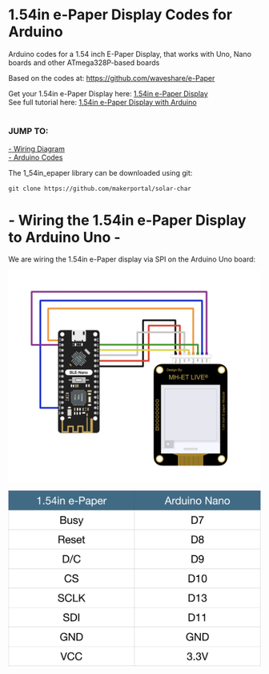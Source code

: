 # 1.54in e-Paper Display Codes for Arduino
Arduino codes for a 1.54 inch E-Paper Display, that works with Uno, Nano boards and other ATmega328P-based boards

Based on the codes at: https://github.com/waveshare/e-Paper

Get your 1.54in e-Paper Display here: [1.54in e-Paper Display](https://makersportal.com/shop/solar-panel-datalogger-kit-for-arduino) <br>
See full tutorial here: [1.54in e-Paper Display with Arduino](https://makersportal.com/blog/solar-panel-characterization-and-experiments-with-arduino) <br>

# 
### JUMP TO:
<a href="#wiring">- Wiring Diagram</a><br>
<a href="#arduino">- Arduino Codes</a><br>

The 1_54in_epaper library can be downloaded using git:

    git clone https://github.com/makerportal/solar-char

<a id="wiring"></a>
# - Wiring the 1.54in e-Paper Display to Arduino Uno -
We are wiring the 1.54in e-Paper display via SPI on the Arduino Uno board:

![1.54in e-paper wiring with BLE Nano](/images/1_54in_epaper_wiring_w_BLE_nano.jpg)

![1.54in e-paper wiring table with BLE Nano](/images/epaper_BLE_nano_wiring_table.png)

